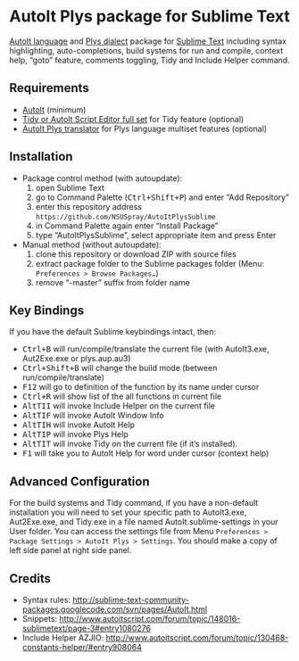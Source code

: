 # AutoIt Plys package for Sublime Text
[AutoIt language](https://www.autoitscript.com/site/autoit/) and [Plys dialect](https://github.com/NSUSpray/Plys) package for [Sublime Text](https://www.sublimetext.com/) including syntax highlighting, auto-completions, build systems for run and compile, context help, “goto” feature, comments toggling, Tidy and Include Helper command.

## Requirements
* [AutoIt](https://www.autoitscript.com/site/autoit/downloads/) (minimum)
* [Tidy or AutoIt Script Editor full set](https://www.autoitscript.com/site/autoit-script-editor/downloads/) for Tidy feature (optional)
* [AutoIt Plys translator](https://github.com/NSUSpray/Plys) for Plys language multiset features (optional)

## Installation
* Package control method (with autoupdate):
	1. open Sublime Text
	1. go to Command Palette (<kbd>Ctrl+Shift+P</kbd>) and enter “Add Repository”
	1. enter this repository address `https://github.com/NSUSpray/AutoItPlysSublime`
	1. in Command Palette again enter “Install Package”
	1. type “AutoItPlysSublime”, select appropriate item and press Enter
* Manual method (without autoupdate):
	1. clone this repository or download ZIP with source files
	1. extract package folder to the Sublime packages folder (Menu: `Preferences > Browse Packages…`)
	1. remove “-master” suffix from folder name

## Key Bindings
If you have the default Sublime keybindings intact, then:
* <kbd>Ctrl+B</kbd> will run/compile/translate the current file (with AutoIt3.exe, Aut2Exe.exe or plys.aup.au3)
* <kbd>Ctrl+Shift+B</kbd> will change the build mode (between run/compile/translate)
* <kbd>F12</kbd> will go to definition of the function by its name under cursor
* <kbd>Ctrl+R</kbd> will show list of the all functions in current file
* <kbd>Alt</kbd><kbd>T</kbd><kbd>I</kbd><kbd>I</kbd> will invoke Include Helper on the current file
* <kbd>Alt</kbd><kbd>T</kbd><kbd>I</kbd><kbd>F</kbd> will invoke AutoIt Window Info
* <kbd>Alt</kbd><kbd>T</kbd><kbd>I</kbd><kbd>H</kbd> will invoke AutoIt Help
* <kbd>Alt</kbd><kbd>T</kbd><kbd>I</kbd><kbd>P</kbd> will invoke Plys Help
* <kbd>Alt</kbd><kbd>T</kbd><kbd>I</kbd><kbd>T</kbd> will invoke Tidy on the current file (if it’s installed).
* <kbd>F1</kbd> will take you to AutoIt Help for word under cursor (context help)

## Advanced Configuration
For the build systems and Tidy command, if you have a non-default installation you will need to set your specific path to AutoIt3.exe, Aut2Exe.exe, and Tidy.exe in a file named AutoIt.sublime-settings in your User folder. You can access the settings file from Menu `Preferences > Package Settings > AutoIt Plys > Settings`. You should make a copy of left side panel at right side panel.

## Credits
* Syntax rules: http://sublime-text-community-packages.googlecode.com/svn/pages/AutoIt.html
* Snippets: http://www.autoitscript.com/forum/topic/148016-sublimetext/page-3#entry1080276
* Include Helper AZJIO: http://www.autoitscript.com/forum/topic/130468-constants-helper/#entry908064
